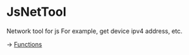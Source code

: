 
# JsNetTool

Network tool for js 
For example, get device ipv4 address, etc.

-> [Functions](https://github.com/puutaro/CommandClick/tree/master/md/developer/js_interface/functions/JsNetTool)
